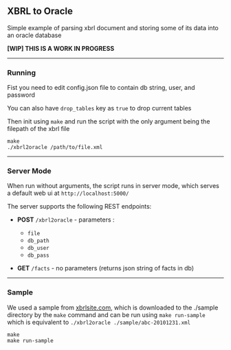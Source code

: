 ## XBRL to Oracle

Simple example of parsing xbrl document and storing some of its data into an oracle database

**[WIP] THIS IS A WORK IN PROGRESS**

---

### Running

Fist you need to edit config.json file to contain db string, user, and password

You can also have `drop_tables` key as `true` to drop current tables

Then init using `make` and run the script with the only argument being the filepath of the xbrl file

```shell
make
./xbrl2oracle /path/to/file.xml
```

---

### Server Mode

When run without arguments, the script runs in server mode, which serves a default web ui at `http://localhost:5000/`

The server supports the following REST endpoints:

- **POST** `/xbrl2oracle` - parameters :
  - `file`
  - `db_path`
  - `db_user`
  - `db_pass`

- **GET** `/facts` - no parameters (returns json string of facts in db)

---

### Sample

We used a sample from [xbrlsite.com](http://www.xbrlsite.com/US-GAAP/BasicExample/2010-09-30/Landing.html), which is downloaded to the ./sample directory by the `make` command and can be run using `make run-sample` which is equivalent to `./xbrl2oracle ./sample/abc-20101231.xml`

```shell
make
make run-sample
```

